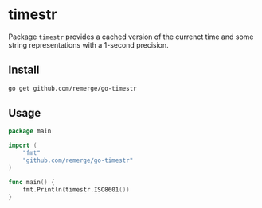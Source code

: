 # timestr

Package `timestr` provides a cached version of the currenct time and some
string representations with a 1-second precision.

## Install

```bash
go get github.com/remerge/go-timestr
```

## Usage

```go
package main

import (
	"fmt"
	"github.com/remerge/go-timestr"
)

func main() {
	fmt.Println(timestr.ISO8601())
}
```
